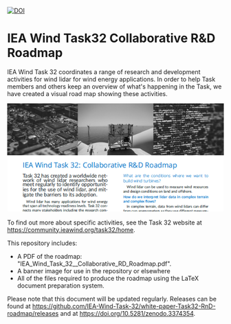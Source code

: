 [![DOI](https://zenodo.org/badge/DOI/10.5281/zenodo.3374354.svg)](https://doi.org/10.5281/zenodo.3374354)

# IEA Wind Task32 Collaborative R&D Roadmap
IEA Wind Task 32 coordinates a range of research and development activities for wind lidar for wind energy applications. In order to help Task members and others keep an overview of what's happening in the Task, we have created a visual road map showing these activities.

![](./3604290-2by1.png)

To find out more about specific activities, see the Task 32 website at https://community.ieawind.org/task32/home.

This repository includes:
 - A PDF of the roadmap: "IEA_Wind_Task_32__Collaborative_RD_Roadmap.pdf".
 - A banner image for use in the repository or elsewhere
 - All of the files required to produce the roadmap using the LaTeX document preparation system.

Please note that this document will be updated regularly. Releases can be found at https://github.com/IEA-Wind-Task-32/white-paper-Task32-RnD-roadmap/releases and at https://doi.org/10.5281/zenodo.3374354. 
